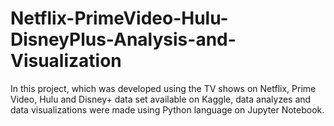 # Netflix-PrimeVideo-Hulu-DisneyPlus-Analysis-and-Visualization
In this project, which was developed using the TV shows on Netflix, Prime Video, Hulu and Disney+ data set available on Kaggle, data analyzes and data visualizations were made using Python language on Jupyter Notebook.
